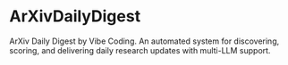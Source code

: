 # ArXivDailyDigest
ArXiv Daily Digest by Vibe Coding. An automated system for discovering, scoring, and delivering daily research updates with multi-LLM support.
